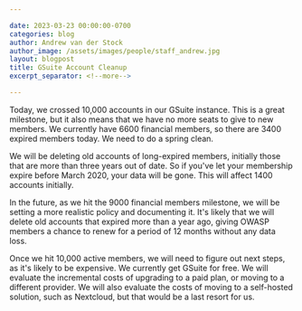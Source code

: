 ```yaml
---

date: 2023-03-23 00:00:00-0700
categories: blog
author: Andrew van der Stock
author_image: /assets/images/people/staff_andrew.jpg
layout: blogpost
title: GSuite Account Cleanup
excerpt_separator: <!--more-->

---
```


Today, we crossed 10,000 accounts in our GSuite instance. This is a great milestone, but it also means that we have no more seats to give to new members. We currently have 6600 financial members, so there are 3400 expired members today. We need to do a spring clean.

We will be deleting old accounts of long-expired members, initially those that are more than three years out of date. So if you've let your membership expire before March 2020, your data will be gone. This will affect 1400 accounts initially.

<!--more-->

In the future, as we hit the 9000 financial members milestone, we will be setting a more realistic policy and documenting it. It's likely that we will delete old accounts that expired more than a year ago, giving OWASP members a chance to renew for a period of 12 months without any data loss.

Once we hit 10,000 active members, we will need to figure out next steps, as it's likely to be expensive. We currently get GSuite for free. We will evaluate the incremental costs of upgrading to a paid plan, or moving to a different provider. We will also evaluate the costs of moving to a self-hosted solution, such as Nextcloud, but that would be a last resort for us.
